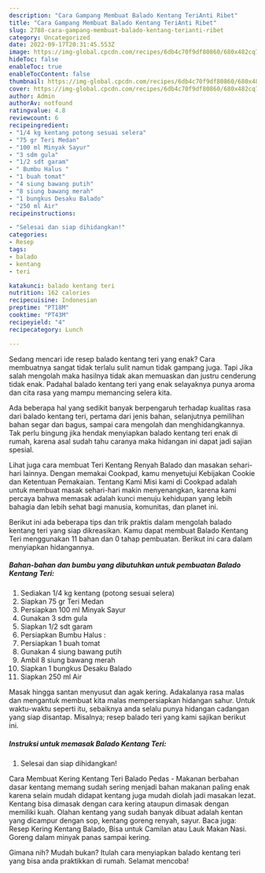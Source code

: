 ```yaml
---
description: "Cara Gampang Membuat Balado Kentang TeriAnti Ribet"
title: "Cara Gampang Membuat Balado Kentang TeriAnti Ribet"
slug: 2788-cara-gampang-membuat-balado-kentang-terianti-ribet
category: Uncategorized
date: 2022-09-17T20:31:45.553Z
image: https://img-global.cpcdn.com/recipes/6db4c70f9df80860/680x482cq70/balado-kentang-teri-foto-resep-utama.jpg
hideToc: false
enableToc: true
enableTocContent: false
thumbnail: https://img-global.cpcdn.com/recipes/6db4c70f9df80860/680x482cq70/balado-kentang-teri-foto-resep-utama.jpg
cover: https://img-global.cpcdn.com/recipes/6db4c70f9df80860/680x482cq70/balado-kentang-teri-foto-resep-utama.jpg
author: Admin
authorAv: notfound
ratingvalue: 4.8
reviewcount: 6
recipeingredient:
- "1/4 kg kentang potong sesuai selera"
- "75 gr Teri Medan"
- "100 ml Minyak Sayur"
- "3 sdm gula"
- "1/2 sdt garam"
- " Bumbu Halus "
- "1 buah tomat"
- "4 siung bawang putih"
- "8 siung bawang merah"
- "1 bungkus Desaku Balado"
- "250 ml Air"
recipeinstructions:

- "Selesai dan siap dihidangkan!"
categories:
- Resep
tags:
- balado
- kentang
- teri

katakunci: balado kentang teri 
nutrition: 162 calories
recipecuisine: Indonesian
preptime: "PT18M"
cooktime: "PT43M"
recipeyield: "4"
recipecategory: Lunch

---
```



Sedang mencari ide resep balado kentang teri yang enak? Cara membuatnya sangat tidak terlalu sulit namun tidak gampang juga. Tapi Jika salah mengolah maka hasilnya tidak akan memuaskan dan justru cenderung tidak enak. Padahal balado kentang teri yang enak selayaknya punya aroma dan cita rasa yang mampu memancing selera kita.


Ada beberapa hal yang sedikit banyak berpengaruh terhadap kualitas rasa dari balado kentang teri, pertama dari jenis bahan, selanjutnya pemilihan bahan segar dan bagus, sampai cara mengolah dan menghidangkannya. Tak perlu bingung jika hendak menyiapkan balado kentang teri enak di rumah, karena asal sudah tahu caranya maka hidangan ini dapat jadi sajian spesial.

Lihat juga cara membuat Teri Kentang Renyah Balado dan masakan sehari-hari lainnya. Dengan memakai Cookpad, kamu menyetujui Kebijakan Cookie dan Ketentuan Pemakaian. Tentang Kami Misi kami di Cookpad adalah untuk membuat masak sehari-hari makin menyenangkan, karena kami percaya bahwa memasak adalah kunci menuju kehidupan yang lebih bahagia dan lebih sehat bagi manusia, komunitas, dan planet ini.


Berikut ini ada beberapa tips dan trik praktis dalam mengolah balado kentang teri yang siap dikreasikan. Kamu dapat membuat Balado Kentang Teri menggunakan 11 bahan dan 0 tahap pembuatan. Berikut ini cara dalam menyiapkan hidangannya.

<!--inarticleads1-->

##### Bahan-bahan dan bumbu yang dibutuhkan untuk pembuatan Balado Kentang Teri:

1. Sediakan 1/4 kg kentang (potong sesuai selera)
1. Siapkan 75 gr Teri Medan
1. Persiapkan 100 ml Minyak Sayur
1. Gunakan 3 sdm gula
1. Siapkan 1/2 sdt garam
1. Persiapkan  Bumbu Halus :
1. Persiapkan 1 buah tomat
1. Gunakan 4 siung bawang putih
1. Ambil 8 siung bawang merah
1. Siapkan 1 bungkus Desaku Balado
1. Siapkan 250 ml Air


Masak hingga santan menyusut dan agak kering. Adakalanya rasa malas dan mengantuk membuat kita malas mempersiapkan hidangan sahur. Untuk waktu-waktu seperti itu, sebaiknya anda selalu punya hidangan cadangan yang siap disantap. Misalnya; resep balado teri yang kami sajikan berikut ini. 

<!--inarticleads2-->

##### Instruksi untuk memasak Balado Kentang Teri:


1. Selesai dan siap dihidangkan!

Cara Membuat Kering Kentang Teri Balado Pedas - Makanan berbahan dasar kentang memang sudah sering menjadi bahan makanan paling enak karena selain mudah didapat kentang juga mudah diolah jadi masakan lezat. Kentang bisa dimasak dengan cara kering ataupun dimasak dengan memiliki kuah. Olahan kentang yang sudah banyak dibuat adalah kentan yang dicampur dengan sop, kentang goreng renyah, sayur. Baca juga: Resep Kering Kentang Balado, Bisa untuk Camilan atau Lauk Makan Nasi. Goreng dalam minyak panas sampai kering. 

Gimana nih? Mudah bukan? Itulah cara menyiapkan balado kentang teri yang bisa anda praktikkan di rumah. Selamat mencoba!
